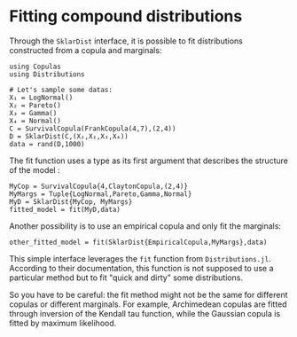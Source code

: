 # Fitting compound distributions

Through the `SklarDist` interface, it is possible to fit distributions constructed from a copula and marginals:

```@example 5
using Copulas
using Distributions

# Let's sample some datas:
X₁ = LogNormal()
X₂ = Pareto()
X₃ = Gamma()
X₄ = Normal()
C = SurvivalCopula(FrankCopula(4,7),(2,4))
D = SklarDist(C,(X₁,X₂,X₃,X₄))
data = rand(D,1000)
```

The fit function uses a type as its first argument that describes the structure of the model : 
```@example 5
MyCop = SurvivalCopula{4,ClaytonCopula,(2,4)}
MyMargs = Tuple{LogNormal,Pareto,Gamma,Normal}
MyD = SklarDist{MyCop, MyMargs}
fitted_model = fit(MyD,data)
```

Another possibility is to use an empirical copula and only fit the marginals: 
```@example 5
other_fitted_model = fit(SklarDist{EmpiricalCopula,MyMargs},data)
```

This simple interface leverages the `fit` function from `Distributions.jl`. According to their documentation, this function is not supposed to use a particular method but to fit "quick and dirty" some distributions. 

So you have to be careful: the fit method might not be the same for different copulas or different marginals. For example, Archimedean copulas are fitted through inversion of the Kendall tau function, while the Gaussian copula is fitted by maximum likelihood.